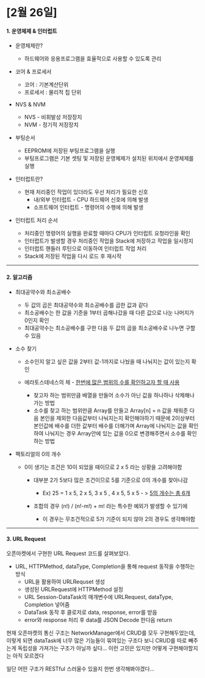 # [2월 26일]

#### 1. 운영체제 & 인터럽트

- 운영체제란?
  - 하드웨어와 응용프로그램을 효율적으로 사용할 수 있도록 관리
- 코어 & 프로세서
  - 코어 : 기본계산단위
  - 프로세서 : 물리적 칩 단위

- NVS & NVM
  - NVS - 비휘발성 저장장치
  - NVM - 정기적 저장장치

- 부팅순서
  - EEPROM에 저장된 부팅프로그램을 실행
  - 부팅프로그램은 기본 셋팅 및 저장된 운영체제가 설치된 위치에서 운영체제를 실행

- 인터럽트란?
  - 현재 처리중인 작업이 있더라도 우선 처리가 필요한 신호
    - 내/외부 인터럽트 - CPU 하드웨어 신호에 의해 발생
    - 소프트웨어 인터럽트 - 명령어의 수행에 의해 발생

- 인터럽트 처리 순서
  - 처리중인 명령어의 실행을 완료할 때마다 CPU가 인터럽트 요청라인을 확인
  - 인터럽트가 발생할 경우 처리중인 작업을 Stack에 저장하고 작업을 일시정지
  - 인터럽트 핸들러 루틴으로 이동하여 인터럽트 작업 처리
  - Stack에 저장된 작업을 다시 로드 후 재시작


***

#### 2. 알고리즘

- 최대공약수와 최소공배수
  - 두 값의 곱은 최대공약수와 최소공배수를 곱한 값과 같다
  - 최소공배수는 한 값을 기준을 1부터 곱해나갔을 때 다른 값으로 나눈 나머지가 0인지 확인
  - 최대공약수는 최소공배수를 구한 다음 두 값의 곱을 최소공배수로 나누면 구할 수 있음

- 소수 찾기

  - 소수인지 알고 싶은 값을 2부터 값-1까지로 나눴을 때 나눠지는 값이 있는지 확인

  - 에라토스테네스의 체 - <u>한번에 많은 범위의 수를 확인하고자 할 때 사용</u>
    - 찾고자 하는 범위만큼 배열을 만들어 소수가 아닌 값을 하나하나 삭제해나가는 방법
    - 소수를 찾고 하는 범위만큼 Array를 만들고 
      Array[n] = n 값을 채워준 다음 
      본인을 제외한 다음값부터 나눠지는지 확인해야하기 때문에
      2이상부터 본인값에 배수를 더한 값부터 배수를 더해가며 Array에 나눠지는 값을 확인하여
      나눠지는 경우 Array안에 있는 값을 0으로 변경해주면서 소수를 확인하는 방법

- 팩토리얼의 0의 개수

  - 0이 생기는 조건은 10이 되었을 때이므로 2 x 5 라는 상황을 고려해야함

    - 대부분 2가 5보다 많은 조건이므로 5를 기준으로 0의 개수를 찾아나감
      - Ex) 25 = 1 x 5, 2 x 5, 3 x 5 , 4 x 5, 5 x 5 - > <u>5의 개수는 총 6개</u>

    - 조합의 경우 (n!) / (n!-m!) + m! 라는 특수한 예외가 발생할 수 있기에
      - 이 경우는 무조건적으로 5가 기준이 되지 않아 2의 경우도 생각해야함

***

#### 3. URL Request

오픈마켓에서 구현한 URL Request 코드를 살펴보았다.

- URL, HTTPMethod, dataType, Completion을 통해 request 동작을 수행하는 방식
  - URL을 활용하여 URLRequset 생성
  - 생성된 URLRequest에 HTTPMethod 설정
  - URL Session-DataTask의 매개변수에 URLRequest, dataType, Completion 넣어줌
  - DataTask 동작 후 클로저로 data, response, error를 받음
  - error와 response 처리 후 data를 JSON Decode 한다음 return

현재 오픈마켓의 통신 구조는 NetworkManager에서 CRUD를 모두 구현해두었는데,
이렇게 되면 dataTask에 너무 많은 기능들이 묶여있는 구조다 보니 CRUD를 따로 빼주는게
독립성을 가져가는 구조가 아닐까 싶다... 이런 고민은 있지만 어떻게 구현해야할지는 아직 모르겠다

일단 어떤 구조가 RESTful 스러울수 있을지 한번 생각해봐야겠다...

